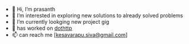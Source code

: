- 👋 Hi, I’m prasanth
- 👀 I’m interested in exploring new solutions to already solved problems
- 🌱 I’m currently lookging new project gig
- 💞️ has worked on [dothttp](https://www.dothttp.dev)
- 📫 can reach me [kesavarapu.siva@gmail.com]

